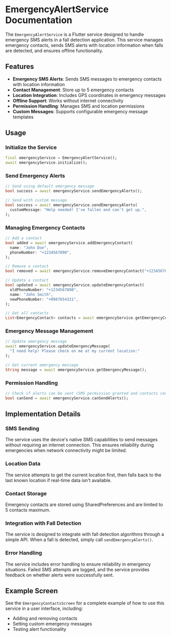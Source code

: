 # EmergencyAlertService Documentation

The `EmergencyAlertService` is a Flutter service designed to handle emergency SMS alerts in a fall detection application. This service manages emergency contacts, sends SMS alerts with location information when falls are detected, and ensures offline functionality.

## Features

- **Emergency SMS Alerts**: Sends SMS messages to emergency contacts with location information
- **Contact Management**: Store up to 5 emergency contacts
- **Location Integration**: Includes GPS coordinates in emergency messages
- **Offline Support**: Works without internet connectivity
- **Permission Handling**: Manages SMS and location permissions
- **Custom Messages**: Supports configurable emergency message templates

## Usage

### Initialize the Service

```dart
final emergencyService = EmergencyAlertService();
await emergencyService.initialize();
```

### Send Emergency Alerts

```dart
// Send using default emergency message
bool success = await emergencyService.sendEmergencyAlerts();

// Send with custom message
bool success = await emergencyService.sendEmergencyAlerts(
  customMessage: "Help needed! I've fallen and can't get up.",
);
```

### Managing Emergency Contacts

```dart
// Add a contact
bool added = await emergencyService.addEmergencyContact(
  name: "John Doe",
  phoneNumber: "+1234567890",
);

// Remove a contact
bool removed = await emergencyService.removeEmergencyContact("+1234567890");

// Update a contact
bool updated = await emergencyService.updateEmergencyContact(
  oldPhoneNumber: "+1234567890",
  name: "John Smith",
  newPhoneNumber: "+0987654321",
);

// Get all contacts
List<EmergencyContact> contacts = await emergencyService.getEmergencyContacts();
```

### Emergency Message Management

```dart
// Update emergency message
await emergencyService.updateEmergencyMessage(
  "I need help! Please check on me at my current location:"
);

// Get current emergency message
String message = await emergencyService.getEmergencyMessage();
```

### Permission Handling

```dart
// Check if alerts can be sent (SMS permission granted and contacts configured)
bool canSend = await emergencyService.canSendAlerts();
```

## Implementation Details

### SMS Sending

The service uses the device's native SMS capabilities to send messages without requiring an internet connection. This ensures reliability during emergencies when network connectivity might be limited.

### Location Data

The service attempts to get the current location first, then falls back to the last known location if real-time data isn't available.

### Contact Storage

Emergency contacts are stored using SharedPreferences and are limited to 5 contacts maximum.

### Integration with Fall Detection

The service is designed to integrate with fall detection algorithms through a simple API. When a fall is detected, simply call `sendEmergencyAlerts()`.

### Error Handling

The service includes error handling to ensure reliability in emergency situations. Failed SMS attempts are logged, and the service provides feedback on whether alerts were successfully sent.

## Example Screen

See the `EmergencyContactsScreen` for a complete example of how to use this service in a user interface, including:

- Adding and removing contacts
- Setting custom emergency messages
- Testing alert functionality
